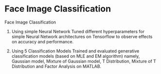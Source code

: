 # Face Image Classification

Face Image Classification
1. Using simple Neural Network 
Tuned different hyperparameters for simple Neural Network architectures on Tensorflow to observe effects on accuracy and performance. 

2. Using 5 Classification Models 
Trained and evaluated generative classification models (based on MLE and EM algorithm) namely, Gaussian model, Mixture of Gaussian model, T Distribution, Mixture of T Distribution and Factor Analysis on MATLAB.



